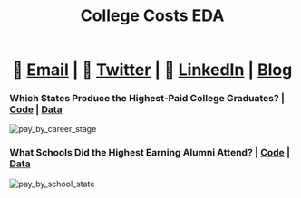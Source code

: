 # <div align="center"> <p>College Costs EDA</p> </br> 📧  [Email](mailto:EricFletcher3@gmail.com) | 💬  [Twitter](https://twitter.com/iamericfletcher) | 👔  [LinkedIn](https://www.linkedin.com/in/iamericfletcher/) | [Blog](https://ericfletcher.netlify.app/)</div>

### Which States Produce the Highest-Paid College Graduates? | [Code](https://github.com/iamericfletcher/Exploratory-Data-Analysis/blob/master/R/2020/College%20Costs/R/2020_CollegeCosts.Rmd) | [Data](https://github.com/rfordatascience/tidytuesday/blob/master/data/2020/2020-03-10/readme.md)
![pay_by_career_stage](https://user-images.githubusercontent.com/64165327/89110311-79249b80-d417-11ea-9b08-4fd56dd8f423.png)

### What Schools Did the Highest Earning Alumni Attend? | [Code](https://github.com/iamericfletcher/Exploratory-Data-Analysis/blob/master/R/2020/College%20Costs/R/2020_CollegeCosts.Rmd) | [Data](https://github.com/rfordatascience/tidytuesday/blob/master/data/2020/2020-03-10/readme.md)
![pay_by_school_state](https://user-images.githubusercontent.com/64165327/89128250-661ad580-d4c2-11ea-8816-f5a056970901.png)
